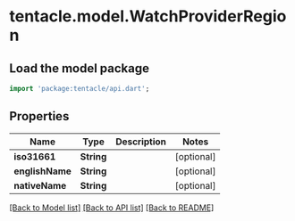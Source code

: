 # tentacle.model.WatchProviderRegion

## Load the model package
```dart
import 'package:tentacle/api.dart';
```

## Properties
Name | Type | Description | Notes
------------ | ------------- | ------------- | -------------
**iso31661** | **String** |  | [optional] 
**englishName** | **String** |  | [optional] 
**nativeName** | **String** |  | [optional] 

[[Back to Model list]](../README.md#documentation-for-models) [[Back to API list]](../README.md#documentation-for-api-endpoints) [[Back to README]](../README.md)


